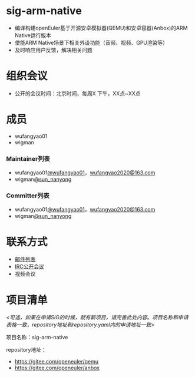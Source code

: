 
# sig-arm-native

- 编译构建openEuler基于开源安卓模拟器(QEMU)和安卓容器(Anbox)的ARM Native运行版本
- 使能ARM Native场景下相关外设功能（音频、视频、GPU渲染等）
- 及时响应用户反馈，解决相关问题

# 组织会议

- 公开的会议时间：北京时间，每周X 下午，XX点~XX点

# 成员

- wufangyao01
- wigman

### Maintainer列表

- wufangyao01[@wufangyao01](https://gitee.com/wufangyao01)，wufangyao2020@163.com
- wigman[@sun_nanyong](https://gitee.com/sun_nanyong)

### Committer列表

- wufangyao01[@wufangyao01](https://gitee.com/wufangyao01)，wufangyao2020@163.com
- wigman[@sun_nanyong](https://gitee.com/sun_nanyong)

# 联系方式

- [邮件列表](sig-arm-native@openeuler.org)
- [IRC公开会议]()
- 视频会议



# 项目清单

*<可选，如果在申请SIG的时候，就有新项目，请完善此处内容。项目名称和申请表格一致，repository地址和repository.yaml内的申请地址一致>*

项目名称：sig-arm-native

repository地址：

- https://gitee.com/openeuler/qemu
- https://gitee.com/openeuler/anbox